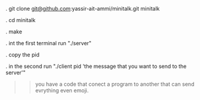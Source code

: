 . git clone git@github.com:yassir-ait-ammi/minitalk.git minitalk




. cd minitalk



. make



. int the first terminal run "./server" 




. copy the pid


. in the second run "./client pid 'the message that you want to send to the server'"






 >> you have a code that conect a program to another that can send evrything even emoji.
